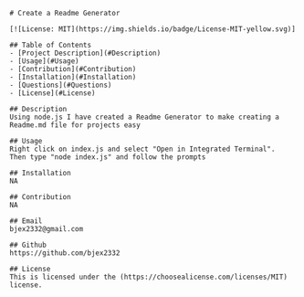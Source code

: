 
    
    # Create a Readme Generator

    [![License: MIT](https://img.shields.io/badge/License-MIT-yellow.svg)]

    ## Table of Contents
    - [Project Description](#Description)
    - [Usage](#Usage)
    - [Contribution](#Contribution)
    - [Installation](#Installation)
    - [Questions](#Questions)
    - [License](#License)

    ## Description
    Using node.js I have created a Readme Generator to make creating a Readme.md file for projects easy
    
    ## Usage
    Right click on index.js and select "Open in Integrated Terminal".  Then type "node index.js" and follow the prompts

    ## Installation
    NA

    ## Contribution
    NA

    ## Email
    bjex2332@gmail.com

    ## Github
    https://github.com/bjex2332

    ## License
    This is licensed under the (https://choosealicense.com/licenses/MIT) license.
    